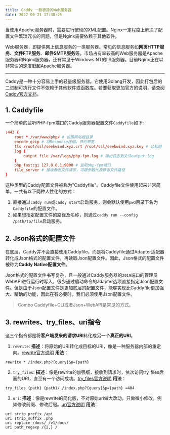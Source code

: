 ```yaml
---
title: Caddy 一款极简的Web服务器
date: 2022-06-21 17:38:25
---
```


当使用Apache服务器时，需要进行繁琐的XML配置。Nginx一定程度上解决了配置文件繁琐冗长的问题，但是Nginx需要依赖于其他软件。

<!--more-->


Web服务器，即提供网上信息服务的一类服务器。常见的信息服务如**网页HTTP服务**、**文件FTP服务**、**邮件SMTP服务**等。市场占有率较高的Web服务器是Apache服务器和Nginx服务器，还有常见于Windows NT的IIS服务器。目前Nginx正在以非常快的速度赶超Apache服务器。

---

Caddy是一种十分容易上手的轻量级服务器。它使用Golang开发，因此打包后的二进制可执行文件不依赖于其他软件或函数库。若要获取更加官方的说明，请查阅[Caddy官方文档](https://caddyserver.com/docs/)。

## 1. Caddyfile

一个简单的监听PHP-fpm端口的Caddy服务器配置文件`Caddyfile`如下:

```conf
:443 {
    root * /var/www/php/ # 设置网站根目录
    encode gzip # 将Response压缩，节约带宽
    tls /root/ssl/seekwind.xyz.crt /root/ssl/seekwind.xyz.key # 公私钥
    log {
        output file /var/logs/php-fpm.log # 输出日志到文件output.log
    }
    php_fastcgi 127.0.0.1:9000 # 监听php-fpm端口
    file_server # 接收静态文件请求，可跟参数代表静态文件路径
}
```

这种类型的Caddy配置文件被称为"Caddyfile"。Caddyfile文件使用起来非常简单，一共有以下两种人性化的方式：
1. 直接通过`caddy run`或`caddy start`启动服务，则会默认使用`pwd`目录下名为`Caddyfile`的配置文件。
2. 如果想指定配置文件的路径及名称，则通过`caddy run --config /path/to/file`启动服务。

## 2. Json格式的配置文件

在底层，Caddy并不会直接使用Caddyfile，而是将Caddyfile通过Adapter适配器转化成Json格式的配置文件，再读取Json配置文件。因此，Json格式的配置文件被称为**Caddy Native配置文件**。

Json格式的配置文件书写复杂，且一般通过Caddy服务器的`2019`端口的管理员WebAPI进行运行时写入，很少通过启动命令的adapter选项直接指定Json配置文件。但是由于Json配置文件是更加底层的配置文件，能够实现比Caddyfile更加强大、精确的功能，因此在有必要时，我们必须使用Json配置文件。

> Combo Caddyfile+CLI或者Json+WebAPI是常见的方式。


## 3. rewrites、try_files、uri指令

这三个指令都是将**客户端发来的请求URI**转化成另一个**真正的URI**。

1. `rewrite`: 
    **描述**：将原始的URI转化成目标的URI，像是一种服务器内部的重定向。[rewrite官方说明](https://caddyserver.com/docs/caddyfile/directives/rewrite#rewrite)
    **用法**：
  ```shell
  rewrite * /index.php?{query}&p={path}
  ```

2. `try_files`:
    **描述**：像是rewrite的加强版，接收到请求时，依次访问try_files后面的URI，直至有一个访问成功。[try_files官方说明](https://caddyserver.com/docs/caddyfile/directives/try_files#try-files)
    **用法**：
  ```shell
  try_files {path} {path}/ /index.php?{query}&p={path} =404
  ```

3. `uri`:
    **描述**：像是rewrite的简化版，不对原始uri做大改动，只做微小修改，例如修改前缀、修改后缀。[uri官方说明](https://caddyserver.com/docs/caddyfile/directives/uri#uri)
    **用法**：
  ```shell
  uri strip_prefix /api
  uri strip_suffix .php
  uri replace /docs/ /v1/docs/
  uri path_regexp /{2,} /
  ```